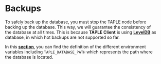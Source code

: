 # Backups

To safely back up the database, you must stop the TAPLE node before backing up the database. This way, we will guarantee the consistency of the database at all times. This is because **TAPLE Client** is using **[LevelDB](https://github.com/google/leveldb)** as database, in which hot backups are not supported so far.

In this **[section](./taple-client-config#environment-variables)**, you can find the definition of the different environment variables including `TAPLE_DATABASE_PATH` which represents the path where the database is located.